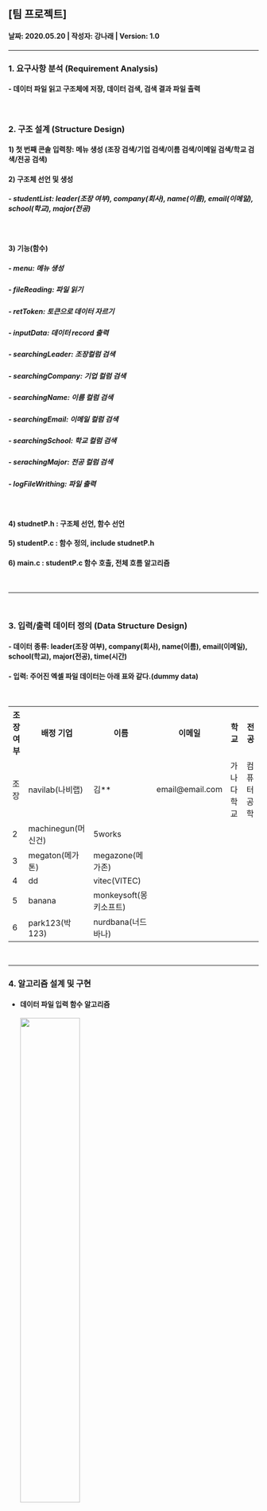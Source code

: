 ## [팀 프로젝트]
<h4>날짜: 2020.05.20 | 작성자: 강나래 | Version: 1.0 </h4>
<hr>
<h3> 1. 요구사항 분석 (Requirement Analysis) </h3>
<h4>- 데이터 파일 읽고 구조체에 저장, 데이터 검색, 검색 결과 파일 출력</h4>
<br>
<h3> 2. 구조 설계 (Structure Design)</h3>
<h4> 1) 첫 번째 콘솔 입력창: 메뉴 생성 (조장 검색/기업 검색/이름 검색/이메일 검색/학교 검색/전공 검색)</h4>

<h4> 2) 구조체 선언 및 생성 </h4>
<h5>- studentList: leader(조장 여부), company(회사), name(이름), email(이메일), school(학교), major(전공)</h5><br>

<h4> 3) 기능(함수) </h4>
<h5>- menu: 메뉴 생성 </h5>
<h5>- fileReading: 파일 읽기 </h5>
<h5>- retToken: 토큰으로 데이터 자르기 </h5>
<h5>- inputData: 데이터 record 출력 </h5>
<h5>- searchingLeader: 조장컬럼 검색 </h5>
<h5>- searchingCompany: 기업 컬럼 검색 </h5>
<h5>- searchingName: 이름 컬럼 검색 </h5>
<h5>- searchingEmail: 이메일 컬럼 검색 </h5>
<h5>- searchingSchool: 학교 컬럼 검색 </h5>
<h5>- serachingMajor: 전공 컬럼 검색 </h5>
<h5>- logFileWrithing: 파일 출력 </h5><br>

<h4> 4) studnetP.h : 구조체 선언, 함수 선언  </h4>
<h4> 5) studentP.c : 함수 정의, include studnetP.h </h4>
<h4> 6) main.c : studentP.c 함수 호출, 전체 흐름 알고리즘 </h4>
<br>
<hr>
<br>
<h3> 3. 입력/출력 데이터 정의 (Data Structure Design) </h3>
<h4> - 데이터 종류: leader(조장 여부), company(회사), name(이름), email(이메일), school(학교), major(전공), time(시간) </h4> 
<h4> - 입력: 주어진 엑셀 파일 데이터는 아래 표와 같다.(dummy data) </h4> 
<br>
<table>
 <tr>
  <th>조장 여부</th>
  <th>배정 기업</th> 
  <th>이름</th>
  <th>이메일</th>
  <th>학교</th>
  <th>전공</th>
  </tr>
 
 <tr>
  <td>조장</td>
  <td>navilab(나비랩)</td>
  <td>김**</td>
  <td>email@email.com</td>
  <td>가나다학교</td>
  <td>컴퓨터공학</td> 
 </tr>
 
 <tr>
  <td>2</td>
  <td>machinegun(머신건)</td>
  <td>5works</td>
  <td></td>
  <td></td>
  <td></td> 
 </tr>
 
 <tr>
  <td>3</td>
  <td>megaton(메가톤)</td>
  <td>megazone(메가존)</td>
  <td></td>
  <td></td>
  <td></td> 
 </tr>
 
 <tr>
  <td>4</td>
  <td>dd</td>
  <td>vitec(VITEC)</td>
  <td></td>
  <td></td>
  <td></td>
 </tr>
 
 <tr>
  <td>5</td>
  <td>banana</td>
  <td>monkeysoft(몽키소프트)</td>
  <td></td>
  <td></td>
  <td></td> 
 </tr>
 
 <tr>
  <td>6</td>
  <td>park123(박123)</td>
  <td>nurdbana(너드바나)</td>
  <td></td>
  <td></td>
  <td></td> 
 </tr>
   </table>

<br>
<hr>
<h3> 4. 알고리즘 설계 및 구현 </h3>
<ul>
  <li>
<h4>데이터 파일 입력 함수 알고리즘</h4>
 </li>
<img src="" width="50%" height="50%">
 <li>
<h4>토큰 함수 알고리즘</h4>
 </li>
<img src="" width="50%" height="50%">
 <li>
<h4>데이터 record 출력 함수 알고리즘</h4>
 </li>
<img src="" width="50%" height="50%">
 <li>
<h4>데이터 검색 함수 알고리즘: 회사명 검색</h4>
 </li>
<img src="" width="50%" height="50%">
 <li>
<h4>데이터 파일 추력 함수 알고리즘</h4>
 </li>
<img src="" width="50%" height="50%">
 </ul>
<br>

<br>
<hr>
<h3> 5. coding 및 테스트 </h3>

